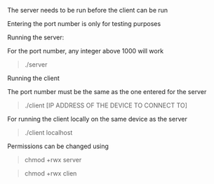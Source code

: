 The server needs to be run before the client can be run

Entering the port number is only for testing purposes

Running the server:

  For the port number, any integer above 1000 will work
>./server

Running the client

  The port number must be the same as the one entered for the server
>./client [IP ADDRESS OF THE DEVICE TO CONNECT TO]

  For running the client locally on the same device as the server
>./client localhost

Permissions can be changed using
>chmod +rwx server

>chmod +rwx clien
